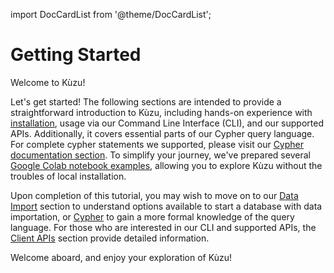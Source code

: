 import DocCardList from '@theme/DocCardList';

# Getting Started

Welcome to Kùzu!

Let's get started!
The following sections are intended to provide a straightforward introduction to Kùzu, including hands-on experience with [installation](./../installation.md), usage via our Command Line Interface (CLI), and our supported APIs.
Additionally, it covers essential parts of our Cypher query language.
For complete cypher statements we supported, please visit our [Cypher documentation section](../cypher).
To simplify your journey, we've prepared several [Google Colab notebook examples](./python#colab-notebooks), allowing you to explore Kùzu without the troubles of local installation.

Upon completion of this tutorial, you may wish to move on to our [Data Import](../data-import/) section to understand options available to start a database with data importation, or [Cypher](../cypher) to gain a more formal knowledge of the query language.
For those who are interested in our CLI and supported APIs, the [Client APIs](../client-apis) section provide detailed information.

Welcome aboard, and enjoy your exploration of Kùzu!

<DocCardList />
